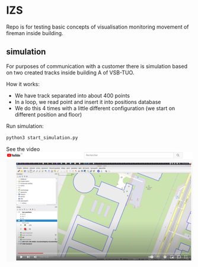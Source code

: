 # IZS

Repo is for testing basic concepts of visualisation monitoring movement of fireman inside building.

## simulation

For purposes of communication with a customer there is simulation based on two created tracks 
inside building A of VSB-TUO. 

How it works:
* We have track separated into about 400 points
* In a loop, we read point and insert it into positions database
* We do this 4 times with a little different configuration (we start on different position and floor)

Run simulation:

```bash
python3 start_simulation.py
```

See the video
[![Watch the video](doc/simulation_sample.png)](https://youtu.be/mTJI8IyWP0Y)

